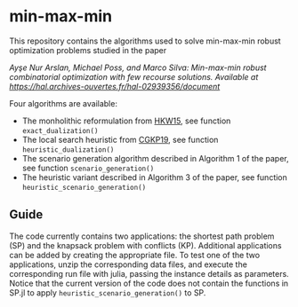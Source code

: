 # min-max-min

This repository contains the algorithms used to solve min-max-min robust optimization problems studied in the paper

*Ayşe Nur Arslan, Michael Poss, and Marco Silva: Min-max-min robust combinatorial optimization with few recourse solutions. Available at https://hal.archives-ouvertes.fr/hal-02939356/document*

Four algorithms are available:
* The monholithic reformulation from [HKW15](https://doi.org/10.1287/opre.2015.1392 "K-Adaptability in Two-Stage Robust Binary Programming"), see function `exact_dualization()`
* The local search heuristic from [CGKP19](https://doi.org/10.1016/j.ejor.2019.05.045 "Faster algorithms for min-max-min robustness for combinatorial problems with budgeted uncertainty"), see function `heuristic_dualization()`
* The scenario generation algorithm described in Algorithm 1 of the paper, see function `scenario_generation()`
* The heuristic variant described in Algorithm 3 of the paper, see function `heuristic_scenario_generation()`

## Guide

The code currently contains two applications: the shortest path problem (SP) and the knapsack problem with conflicts (KP). Additional applications can be added by creating the appropriate file. To test one of the two applications, unzip the corresponding data files, and execute the corresponding run file with julia, passing the instance details as parameters. Notice that the current version of the code does not contain the functions in SP.jl to apply `heuristic_scenario_generation()` to SP.
